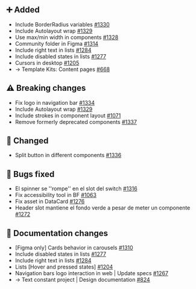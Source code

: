 ## ➕ Added

- Include BorderRadius variables [#1330](https://github.com/Telefonica/mistica-design/issues/1330)
- Include Autolayout wrap [#1329](https://github.com/Telefonica/mistica-design/issues/1329)
- Use max/min width in components [#1328](https://github.com/Telefonica/mistica-design/issues/1328)
- Community folder in Figma [#1314](https://github.com/Telefonica/mistica-design/issues/1314)
- Include right text in lists [#1284](https://github.com/Telefonica/mistica-design/issues/1284)
- Include disabled states in lists [#1277](https://github.com/Telefonica/mistica-design/issues/1277)
- Cursors in desktop [#1205](https://github.com/Telefonica/mistica-design/issues/1205)
- → Template Kits: Content pages [#668](https://github.com/Telefonica/mistica-design/issues/668)

## ⚠️ Breaking changes

- Fix logo in navigation bar [#1334](https://github.com/Telefonica/mistica-design/issues/1334)
- Include Autolayout wrap [#1329](https://github.com/Telefonica/mistica-design/issues/1329)
- Include strokes in component layout [#1071](https://github.com/Telefonica/mistica-design/issues/1071)
- Remove formerly deprecated components [#1337](https://github.com/Telefonica/mistica-design/issues/1337)

## 🔄 Changed

- Split button in different components [#1336](https://github.com/Telefonica/mistica-design/issues/1336)

## 🐞 Bugs fixed

- El spinner se ''rompe'' en el slot del switch [#1316](https://github.com/Telefonica/mistica-design/issues/1316)
- Fix accessibility tool in BF [#1063](https://github.com/Telefonica/mistica-design/issues/1063)
- Fix asset in DataCard [#1276](https://github.com/Telefonica/mistica-design/issues/1276)
- Header slot mantiene el fondo verde a pesar de meter un componente  [#1272](https://github.com/Telefonica/mistica-design/issues/1272)

## 📒 Documentation changes

- [Figma only] Cards behavior in carousels [#1310](https://github.com/Telefonica/mistica-design/issues/1310)
- Include disabled states in lists [#1277](https://github.com/Telefonica/mistica-design/issues/1277)
- Include right text in lists [#1284](https://github.com/Telefonica/mistica-design/issues/1284)
- Lists [Hover and pressed states] [#1204](https://github.com/Telefonica/mistica-design/issues/1204)
- Navigation bars logo interaction in web | Update specs [#1267](https://github.com/Telefonica/mistica-design/issues/1267)
- → Text constant project | Design documentation [#824](https://github.com/Telefonica/mistica-design/issues/824)
